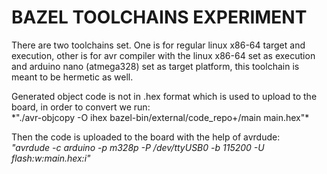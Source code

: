 # BAZEL TOOLCHAINS EXPERIMENT

There are two toolchains set. One is for regular linux x86-64 target and execution, other is for avr compiler with the linux x86-64 set as execution and arduino nano (atmega328) set as target platform, this toolchain is meant to be hermetic as well.

<p>Generated object code is not in .hex format which is used to upload to the board, in order to convert we run: <br>
    *"./avr-objcopy -O ihex bazel-bin/external/code_repo+/main main.hex"* 

Then the code is uploaded to the board with the help of avrdude: <br>
    *"avrdude -c arduino -p m328p -P /dev/ttyUSB0 -b 115200 -U flash:w:main.hex:i"* </p>
